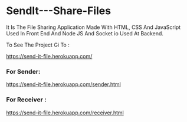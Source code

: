 # SendIt---Share-Files

It Is The File Sharing Application Made With HTML, CSS And JavaScript Used In Front End And Node JS And Socket io Used At Backend.

To See The Project Gi To :

https://send-it-file.herokuapp.com/

### For Sender:

https://send-it-file.herokuapp.com/sender.html

### For Receiver :

https://send-it-file.herokuapp.com/receiver.html


